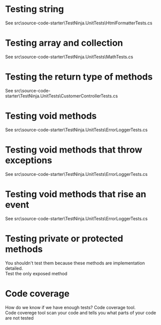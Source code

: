 # Testing string
See src\source-code-starter\TestNinja.UnitTests\HtmlFormatterTests.cs

# Testing array and collection
See src\source-code-starter\TestNinja.UnitTests\MathTests.cs

# Testing the return type of methods
See src\source-code-starter\TestNinja.UnitTests\CustomerControllerTests.cs

# Testing void methods
See src\source-code-starter\TestNinja.UnitTests\ErrorLoggerTests.cs

# Testing void methods that throw exceptions
See src\source-code-starter\TestNinja.UnitTests\ErrorLoggerTests.cs

# Testing void methods that rise an event
See src\source-code-starter\TestNinja.UnitTests\ErrorLoggerTests.cs

# Testing private or protected methods
You shouldn't test them because these methods are implementation detailed.  
Test the only exposed method

# Code coverage
How do we know if we have enough tests? Code coverage tool.  
Code coverege tool scan your code and tells you what parts of your code are not tested
